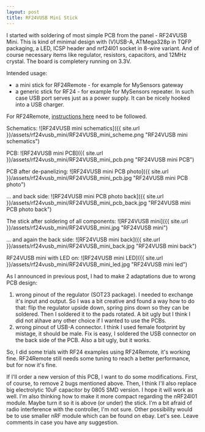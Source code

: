 ```yaml
---
layout: post
title: RF24VUSB Mini Stick
---
```


I started with soldering of most simple PCB from the panel - RF24VUSB Mini. This is kind of minimal design with (V)USB-A, ATMega328p in TQFP packaging, a LED, ICSP header and nrf24l01 socket in 8-wire variant. And of course necessary items like regulator, resistors, capacitors, and 12MHz crystal.
The board is completery running on 3.3V.

Intended usage:

 * a mini stick for RF24Remote - for example for MySensors gateway
 * a generic stick for RF24 - for example for MySensors repeater. In such case USB port serves just as a power supply. It can be nicely hooked into a USB charger.

For RF24Remote, [instructions here](https://github.com/mz-fuzzy/RF24Remote) need to be followed.

Schematics:
![RF24VUSB mini schematics]({{ site.url }}/assets/rf24vusb_mini/RF24VUSB_mini_scheme.png "RF24VUSB mini schematics")

PCB:
![RF24VUSB mini PCB]({{ site.url }}/assets/rf24vusb_mini/RF24VUSB_mini_pcb.png "RF24VUSB mini PCB")

PCB after de-panelizing:
![RF24VUSB mini PCB photo]({{ site.url }}/assets/rf24vusb_mini/RF24VUSB_mini_pcb.jpg "RF24VUSB mini PCB photo")

... and back side:
![RF24VUSB mini PCB photo back]({{ site.url }}/assets/rf24vusb_mini/RF24VUSB_mini_pcb_back.jpg "RF24VUSB mini PCB photo back")

The stick after soldering of all components:
![RF24VUSB mini]({{ site.url }}/assets/rf24vusb_mini/RF24VUSB_mini.jpg "RF24VUSB mini")

... and again the back side:
![RF24VUSB mini back]({{ site.url }}/assets/rf24vusb_mini/RF24VUSB_mini_back.jpg "RF24VUSB mini back")

RF24VUSB mini with LED on:
![RF24VUSB mini LED]({{ site.url }}/assets/rf24vusb_mini/RF24VUSB_mini_led.jpg "RF24VUSB mini led")

As I announced in previous post, I had to make 2 adaptations due to wrong PCB design:

1. wrong pinout of the regulator (SOT23 package). I needed to exchange it's input and output. So I was a bit creative and found a way how to do that: flip the regulator upside down, spring pins down so they can be soldered. Then I soldered it to the pads rotated. A bit ugly but I think I did not a\have any other choice if I wanted to use the PCBs.
2. wrong pinout of USB-A connector. I think I used female footprint by mistage, it should be male. Fix is easy, I soldered the USB connector on the back side of the PCB. Also a bit ugly, but it works.

So, I did some trials with RF24 examples using RF24Remote, it's working fine. RF24Remote still needs some tuning to reach a better performance, but for now it's fine.

If I'll order a new version of this PCB, I want to do some modifications. First, of course, to remove 2 bugs mentioned above. Then, I think I'll also replace big electrolytic 10uF capacitor by 0805 SMD version. I hope it will work as well. I'm also thinking how to make it more compact regarding the nRF24l01 module. Maybe turn it so it is above (or under) the stick. I'm a bit afraid of radio interference with the controller, I'm not sure. Other possibility would be to use smaller nRF module which can be found on ebay. Let's see. Leave comments in case you have any suggestion.
